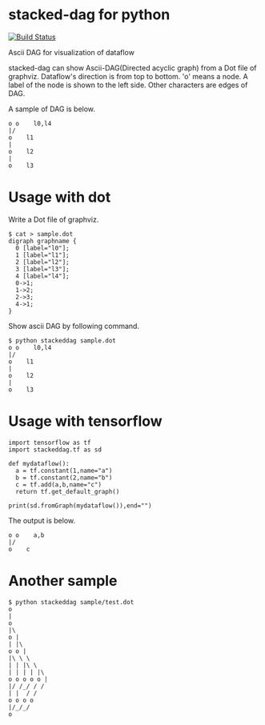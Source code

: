 # stacked-dag for python

[![Build Status](https://travis-ci.org/junjihashimoto/py-stacked-dag.png?branch=master)](https://travis-ci.org/junjihashimoto/py-stacked-dag)

Ascii DAG for visualization of dataflow

stacked-dag can show Ascii-DAG(Directed acyclic graph) from a Dot file of graphviz.
Dataflow's direction is from top to bottom.
'o' means a node. A label of the node is shown to the left side.
Other characters are edges of DAG.

A sample of DAG is below.

```
o o    l0,l4
|/
o    l1
|
o    l2
|
o    l3
```

# Usage with dot

Write a Dot file of graphviz.

```
$ cat > sample.dot
digraph graphname {
  0 [label="l0"];
  1 [label="l1"];
  2 [label="l2"];
  3 [label="l3"];
  4 [label="l4"];
  0->1;
  1->2;
  2->3;
  4->1;
}
```

Show ascii DAG by following command.

```
$ python stackeddag sample.dot
o o    l0,l4
|/
o    l1
|
o    l2
|
o    l3
```

# Usage with tensorflow

```
import tensorflow as tf
import stackeddag.tf as sd

def mydataflow():
  a = tf.constant(1,name="a")
  b = tf.constant(2,name="b")
  c = tf.add(a,b,name="c")
  return tf.get_default_graph()

print(sd.fromGraph(mydataflow()),end="")
```

The output is below.

```
o o    a,b
|/
o    c
```


# Another sample

```
$ python stackeddag sample/test.dot
o
|
o
|\
o |
| |\
o o |
|\ \ \
| | |\ \
| | | | |\
o o o o o |
|/ /_/ / /
| |  / /
o o o o
|/_/_/
o
```

